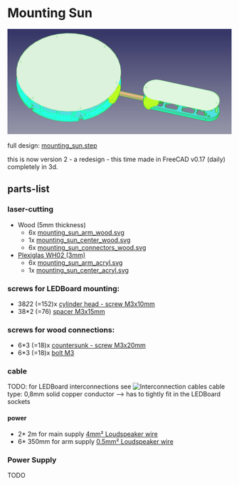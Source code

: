 <!--lint disable list-item-indent-->

# Mounting Sun

![Mounting Sun](mounting_sun.png)

full design: [mounting_sun.step ](mounting_sun.step)

this is now version 2 - a redesign - this time made in FreeCAD v0.17 (daily) completely in 3d.

## parts-list

### laser-cutting
- Wood (5mm thickness)
  - 6x [mounting_sun_arm_wood.svg](mounting_sun/mounting_sun_arm_wood.svg)
  - 1x [mounting_sun_center_wood.svg](mounting_sun/mounting_sun_center_wood.svg)
  - 6x [mounting_sun_connectors_wood.svg](mounting_sun/mounting_sun_connectors_wood.svg)
- [Plexiglas WH02 (3mm)](https://www.plexiglas-shop.com/DE/de/einseitig-satiniert-d3k0ydk22v3/plexiglas-satinice-weiss-wh02-sc-1jmuadz2jyj~p.html?know=search%3AWH02)
  - 6x [mounting_sun_arm_acryl.svg](mounting_sun/mounting_sun_arm_acryl.svg)
  - 1x [mounting_sun_center_acryl.svg](mounting_sun/mounting_sun_center_acryl.svg)

### screws for LEDBoard mounting:
- 38*2*2 (=152)x [cylinder head - screw M3x10mm](https://www.wegertseder.com/ArticleDetails.aspx?ANR=2588-412)
- 38*2 (=76) [spacer M3x15mm](https://www.reichelt.de/index.html?ARTICLE=7120&GROUPID=7758&artnr=DI+15MM)

### screws for wood connections:
- 6*3 (=18)x [countersunk - screw M3x20mm](https://www.wegertseder.com/ArticleDetails.aspx?ANR=2606-242)
- 6*3 (=18)x [bolt M3](https://www.wegertseder.com/ArticleDetails.aspx?AKNUM=3991)

### cable

TODO:
for LEDBoard interconnections see ![Interconnection cables](hw/cable_length_interconnection.svg)
cable type: 0,8mm solid copper conductor --> has to tightly fit in the LEDBoard sockets

#### power
- 2* 2m for main supply [4mm² Loudspeaker wire](https://www.reichelt.de/index.html?ARTICLE=9887&GROUPID=5034&artnr=LAT+400-5)
- 6* 350mm for arm supply [0.5mm² Loudspeaker wire](https://www.reichelt.de/index.html?ARTICLE=74777&GROUPID=5034&artnr=LAW+205-10)

### Power Supply
TODO
